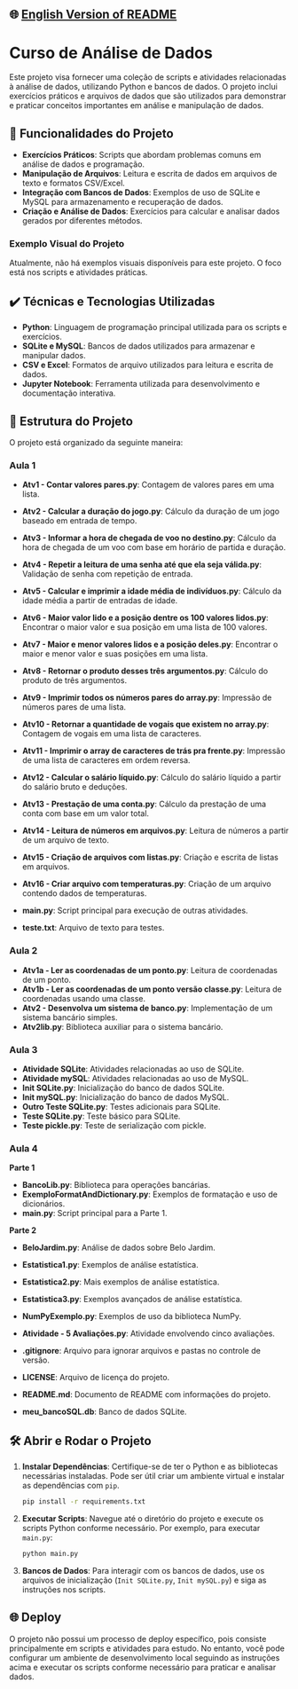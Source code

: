 ## 🌐 [English Version of README](README_EN.md)

# Curso de Análise de Dados

Este projeto visa fornecer uma coleção de scripts e atividades relacionadas à análise de dados, utilizando Python e bancos de dados. O projeto inclui exercícios práticos e arquivos de dados que são utilizados para demonstrar e praticar conceitos importantes em análise e manipulação de dados.

## 🔨 Funcionalidades do Projeto

- **Exercícios Práticos**: Scripts que abordam problemas comuns em análise de dados e programação.
- **Manipulação de Arquivos**: Leitura e escrita de dados em arquivos de texto e formatos CSV/Excel.
- **Integração com Bancos de Dados**: Exemplos de uso de SQLite e MySQL para armazenamento e recuperação de dados.
- **Criação e Análise de Dados**: Exercícios para calcular e analisar dados gerados por diferentes métodos.

### Exemplo Visual do Projeto

Atualmente, não há exemplos visuais disponíveis para este projeto. O foco está nos scripts e atividades práticas.

## ✔️ Técnicas e Tecnologias Utilizadas

- **Python**: Linguagem de programação principal utilizada para os scripts e exercícios.
- **SQLite e MySQL**: Bancos de dados utilizados para armazenar e manipular dados.
- **CSV e Excel**: Formatos de arquivo utilizados para leitura e escrita de dados.
- **Jupyter Notebook**: Ferramenta utilizada para desenvolvimento e documentação interativa.

## 📁 Estrutura do Projeto

O projeto está organizado da seguinte maneira:

### Aula 1

- **Atv1 - Contar valores pares.py**: Contagem de valores pares em uma lista.
- **Atv2 - Calcular a duração do jogo.py**: Cálculo da duração de um jogo baseado em entrada de tempo.
- **Atv3 - Informar a hora de chegada de voo no destino.py**: Cálculo da hora de chegada de um voo com base em horário de partida e duração.
- **Atv4 - Repetir a leitura de uma senha até que ela seja válida.py**: Validação de senha com repetição de entrada.
- **Atv5 - Calcular e imprimir a idade média de indivíduos.py**: Cálculo da idade média a partir de entradas de idade.
- **Atv6 - Maior valor lido e a posição dentre os 100 valores lidos.py**: Encontrar o maior valor e sua posição em uma lista de 100 valores.
- **Atv7 - Maior e menor valores lidos e a posição deles.py**: Encontrar o maior e menor valor e suas posições em uma lista.
- **Atv8 - Retornar o produto desses três argumentos.py**: Cálculo do produto de três argumentos.
- **Atv9 - Imprimir todos os números pares do array.py**: Impressão de números pares de uma lista.
- **Atv10 - Retornar a quantidade de vogais que existem no array.py**: Contagem de vogais em uma lista de caracteres.
- **Atv11 - Imprimir o array de caracteres de trás pra frente.py**: Impressão de uma lista de caracteres em ordem reversa.
- **Atv12 - Calcular o salário líquido.py**: Cálculo do salário líquido a partir do salário bruto e deduções.
- **Atv13 - Prestação de uma conta.py**: Cálculo da prestação de uma conta com base em um valor total.
- **Atv14 - Leitura de números em arquivos.py**: Leitura de números a partir de um arquivo de texto.
- **Atv15 - Criação de arquivos com listas.py**: Criação e escrita de listas em arquivos.
- **Atv16 - Criar arquivo com temperaturas.py**: Criação de um arquivo contendo dados de temperaturas.

- **main.py**: Script principal para execução de outras atividades.
- **teste.txt**: Arquivo de texto para testes.

### Aula 2

- **Atv1a - Ler as coordenadas de um ponto.py**: Leitura de coordenadas de um ponto.
- **Atv1b - Ler as coordenadas de um ponto versão classe.py**: Leitura de coordenadas usando uma classe.
- **Atv2 - Desenvolva um sistema de banco.py**: Implementação de um sistema bancário simples.
- **Atv2lib.py**: Biblioteca auxiliar para o sistema bancário.

### Aula 3

- **Atividade SQLite**: Atividades relacionadas ao uso de SQLite.
- **Atividade mySQL**: Atividades relacionadas ao uso de MySQL.
- **Init SQLite.py**: Inicialização do banco de dados SQLite.
- **Init mySQL.py**: Inicialização do banco de dados MySQL.
- **Outro Teste SQLite.py**: Testes adicionais para SQLite.
- **Teste SQLite.py**: Teste básico para SQLite.
- **Teste pickle.py**: Teste de serialização com pickle.

### Aula 4

**Parte 1**

- **BancoLib.py**: Biblioteca para operações bancárias.
- **ExemploFormatAndDictionary.py**: Exemplos de formatação e uso de dicionários.
- **main.py**: Script principal para a Parte 1.

**Parte 2**

- **BeloJardim.py**: Análise de dados sobre Belo Jardim.
- **Estatistica1.py**: Exemplos de análise estatística.
- **Estatistica2.py**: Mais exemplos de análise estatística.
- **Estatistica3.py**: Exemplos avançados de análise estatística.
- **NumPyExemplo.py**: Exemplos de uso da biblioteca NumPy.
- **Atividade - 5 Avaliações.py**: Atividade envolvendo cinco avaliações.

- **.gitignore**: Arquivo para ignorar arquivos e pastas no controle de versão.
- **LICENSE**: Arquivo de licença do projeto.
- **README.md**: Documento de README com informações do projeto.
- **meu_bancoSQL.db**: Banco de dados SQLite.

## 🛠️ Abrir e Rodar o Projeto

1. **Instalar Dependências**: Certifique-se de ter o Python e as bibliotecas necessárias instaladas. Pode ser útil criar um ambiente virtual e instalar as dependências com `pip`.

    ```bash
    pip install -r requirements.txt
    ```

2. **Executar Scripts**: Navegue até o diretório do projeto e execute os scripts Python conforme necessário. Por exemplo, para executar `main.py`:

    ```bash
    python main.py
    ```

3. **Bancos de Dados**: Para interagir com os bancos de dados, use os arquivos de inicialização (`Init SQLite.py`, `Init mySQL.py`) e siga as instruções nos scripts.

## 🌐 Deploy

O projeto não possui um processo de deploy específico, pois consiste principalmente em scripts e atividades para estudo. No entanto, você pode configurar um ambiente de desenvolvimento local seguindo as instruções acima e executar os scripts conforme necessário para praticar e analisar dados.
